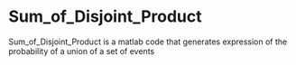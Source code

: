 # Sum_of_Disjoint_Product
Sum_of_Disjoint_Product is a matlab code that generates expression of the probability of a union of a set of events
